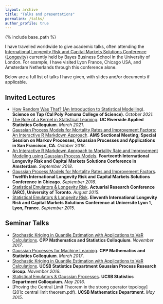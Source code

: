 ```yaml
---
layout: archive
title: "Talks and presentations"
permalink: /talks/
author_profile: true
---
```

{% include base_path %}

I have travelled worldwide to give academic talks, often attending the [International Longevity Risk and Capital Markets Solutions Conference (Longevity)](https://www.bayes.city.ac.uk/faculties-and-research/centres/pensions-institute/events/longevity-16) currently held by Bayes Business School in the University of London.  For example, I have visited Lyon France, Chicago USA, and Amsterdam Netherlands through this conference alone.

Below are a full list of talks I have given, with slides and/or documents if applicable.

## Invited Lectures

* [How Random Was That? (An Introduction to Statistical Modelling)](Science_On_Tap_F21.pdf). **Science on Tap (Cal Poly Pomona College of Science)**. *October 2021*.
* [The Role of a Kernel in Statistical Learning](UCR_Colloquium_Talk.pdf).  **UC Riverside Applied Statistics Colloquium**. *March 2021*. 
* [Gaussian Process Models for Mortality Rates and Improvement Factors: An Interactive R Markdown Approach](102618.pdf). **AMS Sectional Meeting; Special Session on Markov Processes, Gaussian Processes and Applications in San Francisco, CA**.  *October 2018*.
* [An Interactive R Markdown Approach to Mortality Rate and Improvement Modeling using Gaussian Process Models]().  **Fourteenth International Longevity Risk and Capital Markets Solutions Conference in Amsterdam**. *September 2018*. 
* [Gaussian Process Models for Mortality Rates and Improvement Factors](Longevity12-092216.pdf).  **Twelfth International Longevity Risk and Capital Markets Solutions Conference in Chicago**. *September 2016*.
* [Statistical Emulators & Longevity Risk](JamesRiskLongevity11.pdf). **Actuarial Research Conference (ARC), University of Toronto**. *August 2015*.
* [Statistical Emulators & Longevity Risk](JamesRiskLongevity11.pdf). **Eleventh International Longevity Risk and Capital Markets Solutions Conference at Universite Lyon 1, Lyon, France**. *September 2015*.

## Seminar Talks

* [Stochastic Kriging in Quantile Estimation with Applications to VaR Calculations](Longevity12-092216.pdf). **CPP Mathematics and Statistics Colloquium**. *November 2017*.
* [Gaussian Processes for Machine Learning](talk.pdf). **CPP Mathematics and Statistics Colloquium**. *March 2017*.
* [Stochastic Kriging in Quantile Estimation with Applications to VaR Calculations](Longevity12-092216.pdf).  **UCSB Statistics Department Gaussian Process Research Group**.  *November 2016*.
* [Statistical Emulators \& Gaussian Processes](Pstat-May16.pdf). **UCSB Statistics Department Colloquium**. *May 2016*.
* [Proving the Central Limit Theorem in the strong operator topology](201c central limit theorem.pdf). **UCSB Mathematics Department**. *May 2015*.
